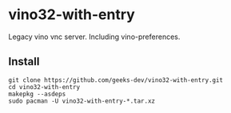 # vino32-with-entry
Legacy vino vnc server. Including vino-preferences.


## Install

```
git clone https://github.com/geeks-dev/vino32-with-entry.git
cd vino32-with-entry
makepkg --asdeps
sudo pacman -U vino32-with-entry-*.tar.xz
```
